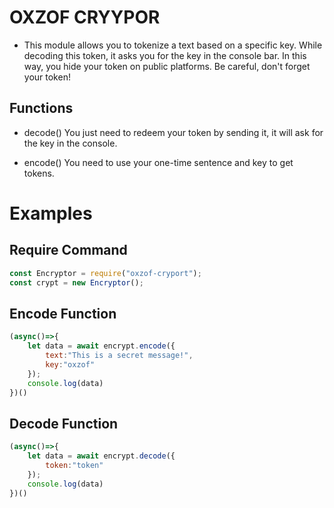 # OXZOF CRYYPOR
- This module allows you to tokenize a text based on a specific key. While decoding this token, it asks you for the key in the console bar. In this way, you hide your token on public platforms. Be careful, don't forget your token!

## Functions
-  decode()
You just need to redeem your token by sending it, it will ask for the key in the console.

- encode()
You need to use your one-time sentence and key to get tokens.

# Examples

## Require Command
```javascript
const Encryptor = require("oxzof-cryport");
const crypt = new Encryptor();
```

## Encode Function
```javascript
(async()=>{
    let data = await encrypt.encode({
        text:"This is a secret message!",
        key:"oxzof"
    });
    console.log(data)
})()
```


## Decode Function
```javascript
(async()=>{
    let data = await encrypt.decode({
        token:"token"
    });
    console.log(data)
})()
```

